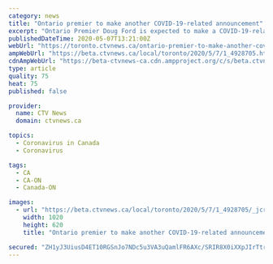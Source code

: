 ```yaml
---
category: news
title: "Ontario premier to make another COVID-19-related announcement"
excerpt: "Ontario Premier Doug Ford is expected to make a COVID-19-related announcement on Thursday afternoon. The premier will be joined by Minister of Health Christine Elliott for the announcement. Ford will be speaking from Queen's Park at 1 p."
publishedDateTime: 2020-05-07T13:21:00Z
webUrl: "https://toronto.ctvnews.ca/ontario-premier-to-make-another-covid-19-related-announcement-1.4928705"
ampWebUrl: "https://beta.ctvnews.ca/local/toronto/2020/5/7/1_4928705.html"
cdnAmpWebUrl: "https://beta-ctvnews-ca.cdn.ampproject.org/c/s/beta.ctvnews.ca/local/toronto/2020/5/7/1_4928705.html"
type: article
quality: 75
heat: 75
published: false

provider:
  name: CTV News
  domain: ctvnews.ca

topics:
  - Coronavirus in Canada
  - Coronavirus

tags:
  - CA
  - CA-ON
  - Canada-ON

images:
  - url: "https://beta.ctvnews.ca/local/toronto/2020/5/7/1_4928705/_jcr_content/root/responsivegrid/image.coreimg.jpg"
    width: 1020
    height: 620
    title: "Ontario premier to make another COVID-19-related announcement"

secured: "ZH1yJ3UiusD4ET10RGSnJo7NDc5u3VA3uQamlFR6AXc/SRIR8X0iXXpJIrTtrQDOqCuh8MDfqX2hhclFc13vjECdQvS9JjfipPAmp/FM8YOEpfa3su0P7/TIWjunO8eTV9njIfAyY0JFZY0Xzhu9UUqTh8gMeYWsZnwgeGiAjZ6wJ5QZJefqOsC5sftDkgPd5gWvsheW9gu7f5WxiNBuccnsPcIUUtrN4CCcgSA2biUbTK/feIKM8MgilrMEikS3qn+8P2SfBBpjAHvQuVYsi9EA63GWgKRCb+SKaZr+gw0Bdhd/7mKLkltki9t4kamm;uj0YZpsDnVVdIgrA8ZxQ6A=="
---
```


